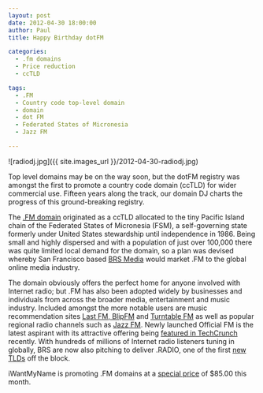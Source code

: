 ```yaml
---
layout: post
date: 2012-04-30 18:00:00
author: Paul
title: Happy Birthday dotFM

categories:
  - .fm domains
  - Price reduction
  - ccTLD

tags:
  - .FM
  - Country code top-level domain
  - domain
  - dot FM
  - Federated States of Micronesia
  - Jazz FM

---
```


![radiodj.jpg]({{ site.images_url }}/2012-04-30-radiodj.jpg)

Top level domains may be on the way soon, but the dotFM registry was amongst the first to promote a country code domain (ccTLD) for wider commercial use. Fifteen years along the track, our domain DJ charts the progress of this ground-breaking registry.

The [.FM domain](https://iwantmyname.com/domains/fm-domain-name-registration-for-federated-states-of-micronesia) originated as a ccTLD allocated to the tiny Pacific Island chain of the Federated States of Micronesia (FSM), a self-governing state formerly under United States stewardship until independence in 1986. Being small and highly dispersed and with a population of just over 100,000 there was quite limited local demand for the domain, so a plan was devised whereby San Francisco based [BRS Media](http://www.brsmedia.fm/about_us.html) would market .FM to the global online media industry.

The domain obviously offers the perfect home for anyone involved with Internet radio; but .FM has also been adopted widely by businesses and individuals from across the broader media, entertainment and music industry. Included amongst the more notable users are music recommendation sites [Last FM](http://www.last.fm/),[ BlipFM](http://blip.fm/) and [Turntable FM](http://turntable.fm/) as well as popular regional radio channels such as [Jazz FM](http://www.jazz.fm/). Newly launched Official FM is the latest aspirant with its attractive offering being [featured in TechCrunch](http://techcrunch.com/2012/04/23/official-fm-launches-its-new-music-promotion-platform/) recently. With hundreds of millions of Internet radio listeners tuning in globally, BRS are now also pitching to deliver .RADIO, one of the first [new TLDs](https://iwantmyname.com/blog/2011/06/new-top-level-domain-extensions-are-coming.html) off the block.

iWantMyName is promoting .FM domains at a [special price](https://iwantmyname.com/domains/fm-domain-name-registration-for-federated-states-of-micronesia) of $85.00 this month.
